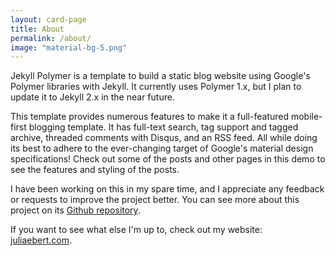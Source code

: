 ```yaml
---
layout: card-page
title: About
permalink: /about/
image: "material-bg-5.png"
---
```


Jekyll Polymer is a template to build a static blog website using Google's Polymer libraries with Jekyll. It currently uses Polymer 1.x, but I plan to update it to Jekyll 2.x in the near future.

 This template provides numerous features to make it a full-featured mobile-first blogging template. It has full-text search, tag support and tagged archive, threaded comments with Disqus, and an RSS feed. All while doing its best to adhere to the ever-changing target of Google's material design specifications! Check out some of the posts and other pages in this demo to see the features and styling of the posts.

I have been working on this in my spare time, and I appreciate any feedback or requests to improve the project better. You can see more about this project on its [Github repository](https://github.com/jtebert/jekyll-polymer).

If you want to see what else I'm up to, check out my website: [juliaebert.com](http://juliaebert.com).
